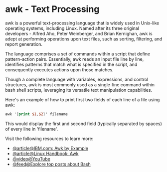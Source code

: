 # awk - Text Processing

awk is a powerful text-processing language that is widely used in Unix-like operating systems, including Linux. Named after its three original developers - Alfred Aho, Peter Weinberger, and Brian Kernighan, awk is adept at performing operations upon text files, such as sorting, filtering, and report generation.

The language comprises a set of commands within a script that define pattern-action pairs. Essentially, awk reads an input file line by line, identifies patterns that match what is specified in the script, and consequently executes actions upon those matches.

Though a complete language with variables, expressions, and control structures, awk is most commonly used as a single-line command within bash shell scripts, leveraging its versatile text manipulation capabilities.

Here's an example of how to print first two fields of each line of a file using awk:

```awk
awk '{print $1,$2}' filename
```

This would display the first and second field (typically separated by spaces) of every line in 'filename'.

Visit the following resources to learn more:

- [@article@IBM.com: Awk by Example](https://developer.ibm.com/tutorials/l-awk1/)
- [@article@Linux Handbook: Awk](https://linuxhandbook.com/awk-command-tutorial/)
- [@video@YouTube](https://www.youtube.com/watch?v=9YOZmI-zWok)
- [@feed@Explore top posts about Bash](https://app.daily.dev/tags/bash?ref=roadmapsh)
